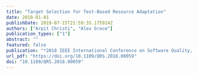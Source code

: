 ```yaml
---
title: "Target Selection for Test-Based Resource Adaptation"
date: 2018-01-01
publishDate: 2019-07-15T21:59:35.175914Z
authors: ["Arpit Christi", "Alex Groce"]
publication_types: ["1"]
abstract: ""
featured: false
publication: "*2018 IEEE International Conference on Software Quality, Reliability and Security, QRS 2018, Lisbon, Portugal, July 16-20, 2018*"
url_pdf: "https://doi.org/10.1109/QRS.2018.00059"
doi: "10.1109/QRS.2018.00059"
---
```


